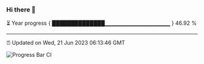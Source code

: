 ### Hi there 👋

⏳ Year progress { ██████████████▁▁▁▁▁▁▁▁▁▁▁▁▁▁▁▁ } 46.92 %

---

⏰ Updated on Wed, 21 Jun 2023 06:13:46 GMT

![Progress Bar CI](https://github.com/liununu/liununu/workflows/Progress%20Bar%20CI/badge.svg)
